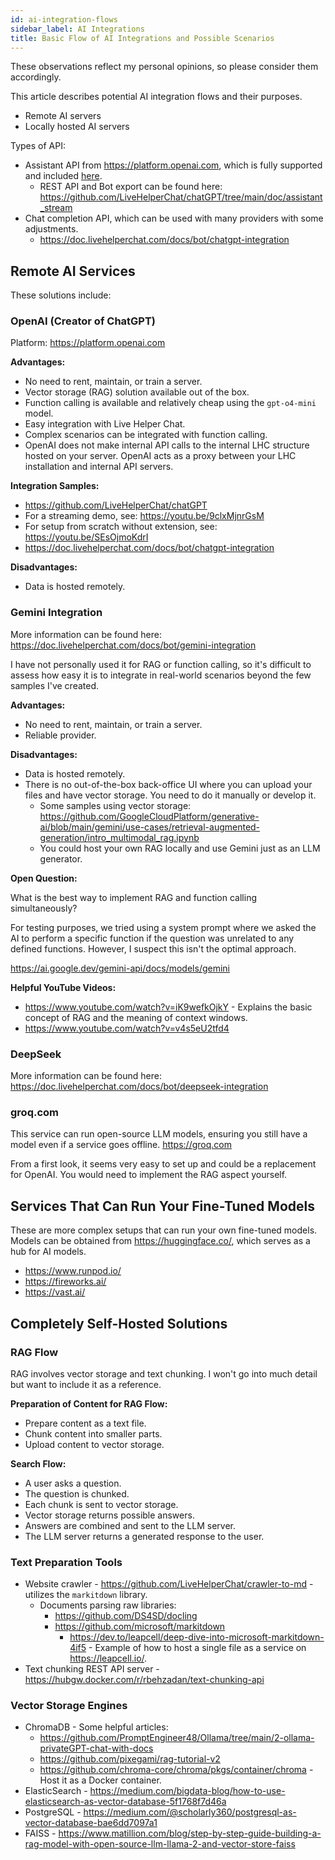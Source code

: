 ```yaml
---
id: ai-integration-flows
sidebar_label: AI Integrations
title: Basic Flow of AI Integrations and Possible Scenarios
---
```


These observations reflect my personal opinions, so please consider them accordingly.

This article describes potential AI integration flows and their purposes.

*   Remote AI servers
*   Locally hosted AI servers

Types of API:

*   Assistant API from <https://platform.openai.com>, which is fully supported and included [here](https://github.com/LiveHelperChat/chatGPT?tab=readme-ov-file#demo).
    *   REST API and Bot export can be found here: <https://github.com/LiveHelperChat/chatGPT/tree/main/doc/assistant_stream>
*   Chat completion API, which can be used with many providers with some adjustments.
    *   <https://doc.livehelperchat.com/docs/bot/chatgpt-integration>

## Remote AI Services

These solutions include:

### OpenAI (Creator of ChatGPT)

Platform: <https://platform.openai.com>

**Advantages:**

*   No need to rent, maintain, or train a server.
*   Vector storage (RAG) solution available out of the box.
*   Function calling is available and relatively cheap using the `gpt-o4-mini` model.
*   Easy integration with Live Helper Chat.
*   Complex scenarios can be integrated with function calling.
*   OpenAI does not make internal API calls to the internal LHC structure hosted on your server. OpenAI acts as a proxy between your LHC installation and internal API servers.

**Integration Samples:**

*   <https://github.com/LiveHelperChat/chatGPT>
*   For a streaming demo, see: <https://youtu.be/9clxMjnrGsM>
*   For setup from scratch without extension, see: <https://youtu.be/SEsOjmoKdrI>
*   <https://doc.livehelperchat.com/docs/bot/chatgpt-integration>

**Disadvantages:**

*   Data is hosted remotely.

### Gemini Integration

More information can be found here: <https://doc.livehelperchat.com/docs/bot/gemini-integration>

I have not personally used it for RAG or function calling, so it's difficult to assess how easy it is to integrate in real-world scenarios beyond the few samples I've created.

**Advantages:**

*   No need to rent, maintain, or train a server.
*   Reliable provider.

**Disadvantages:**

*   Data is hosted remotely.
*   There is no out-of-the-box back-office UI where you can upload your files and have vector storage. You need to do it manually or develop it.
    *   Some samples using vector storage: <https://github.com/GoogleCloudPlatform/generative-ai/blob/main/gemini/use-cases/retrieval-augmented-generation/intro_multimodal_rag.ipynb>
    *   You could host your own RAG locally and use Gemini just as an LLM generator.

**Open Question:**

What is the best way to implement RAG and function calling simultaneously?

For testing purposes, we tried using a system prompt where we asked the AI to perform a specific function if the question was unrelated to any defined functions. However, I suspect this isn't the optimal approach.

<https://ai.google.dev/gemini-api/docs/models/gemini>

**Helpful YouTube Videos:**

*   <https://www.youtube.com/watch?v=iK9wefkOjkY> - Explains the basic concept of RAG and the meaning of context windows.
*   <https://www.youtube.com/watch?v=v4s5eU2tfd4>

### DeepSeek

More information can be found here: <https://doc.livehelperchat.com/docs/bot/deepseek-integration>

### groq.com

This service can run open-source LLM models, ensuring you still have a model even if a service goes offline. <https://groq.com>

From a first look, it seems very easy to set up and could be a replacement for OpenAI. You would need to implement the RAG aspect yourself.

## Services That Can Run Your Fine-Tuned Models

These are more complex setups that can run your own fine-tuned models. Models can be obtained from <https://huggingface.co/>, which serves as a hub for AI models.

*   <https://www.runpod.io/>
*   <https://fireworks.ai/>
*   <https://vast.ai/>

## Completely Self-Hosted Solutions

### RAG Flow

RAG involves vector storage and text chunking. I won't go into much detail but want to include it as a reference.

**Preparation of Content for RAG Flow:**

*   Prepare content as a text file.
*   Chunk content into smaller parts.
*   Upload content to vector storage.

**Search Flow:**

*   A user asks a question.
*   The question is chunked.
*   Each chunk is sent to vector storage.
*   Vector storage returns possible answers.
*   Answers are combined and sent to the LLM server.
*   The LLM server returns a generated response to the user.

### Text Preparation Tools

*   Website crawler - <https://github.com/LiveHelperChat/crawler-to-md> - utilizes the `markitdown` library.
    *   Documents parsing raw libraries:
        *   <https://github.com/DS4SD/docling>
        *   <https://github.com/microsoft/markitdown>
            *   <https://dev.to/leapcell/deep-dive-into-microsoft-markitdown-4if5> - Example of how to host a single file as a service on <https://leapcell.io/>.
*   Text chunking REST API server - <https://hubgw.docker.com/r/rbehzadan/text-chunking-api>

### Vector Storage Engines

*   ChromaDB - Some helpful articles:
    *   <https://github.com/PromptEngineer48/Ollama/tree/main/2-ollama-privateGPT-chat-with-docs>
    *   <https://github.com/pixegami/rag-tutorial-v2>
    *   <https://github.com/chroma-core/chroma/pkgs/container/chroma> - Host it as a Docker container.
*   ElasticSearch - <https://medium.com/bigdata-blog/how-to-use-elasticsearch-as-vector-database-5f1768f7d46a>
*   PostgreSQL - <https://medium.com/@scholarly360/postgresql-as-vector-database-bae6dd7097a1>
*   FAISS - <https://www.matillion.com/blog/step-by-step-guide-building-a-rag-model-with-open-source-llm-llama-2-and-vector-store-faiss>
